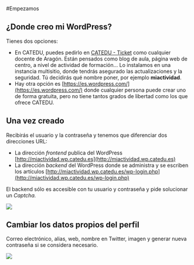 #Empezamos

## ¿Donde creo mi WordPress?

Tienes dos opciones:

* En CATEDU, puedes pedirlo en [CATEDU - Ticket](http://soporte.catedu.es/open.php) como cualquier docente de Aragón. Están pensados como blog de aula, página web de centro, a nivel de actividad de formación... Lo instalamos en una instancia multisitio, donde tendrás asegurado las actualizaciones y la seguridad. Tú decidirás qué nombre poner, por ejemplo **miactividad**.
* Hay otra opción es  [https://es.wordpress.com/](https://es.wordpress.com/)  donde cualquier persona puede crear uno de forma gratuita, pero no tiene tantos grados de libertad como los que ofrece CATEDU. 

## Una vez creado

Recibirás el usuario y la contraseña y tenemos que diferenciar dos direcciones URL:

* La dirección _frontend_ publica del WordPress [http://miactividad.wp.catedu.es](http://miactividad.wp.catedu.es)
* La dirección _backend_ del WordPress donde se administra y se escriben los artículos [http://miactividad.wp.catedu.es/wp-login.php](http://miactividad.wp.catedu.es/wp-login.php)

El backend sólo es accesible con tu usuario y contraseña y pide solucionar un _Captcha._

![](https://catedu.github.io/aprendizaje-colaborativo-con-blog/img/2017-02-04_13_14_20-CATEDU_INSTRUCCIONES_EDITORES_DE_WORDPRESS_-_PDF-XChange_Viewer.png)

## Cambiar los datos propios del perfil

Correo electrónico, alias, web, nombre en Twitter, imagen y generar nueva contraseña si se considera necesario.

![](https://catedu.github.io/aprendizaje-colaborativo-con-blog/img/perfilWP.png)

